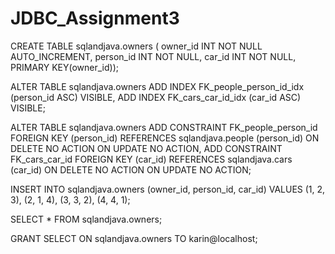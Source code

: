 # JDBC_Assignment3

CREATE TABLE sqlandjava.owners (
owner_id INT NOT NULL AUTO_INCREMENT,
person_id INT NOT NULL,
car_id INT NOT NULL,
PRIMARY KEY(owner_id));

ALTER TABLE sqlandjava.owners 
ADD INDEX FK_people_person_id_idx (person_id ASC) VISIBLE,
ADD INDEX FK_cars_car_id_idx (car_id ASC) VISIBLE;

ALTER TABLE sqlandjava.owners 
ADD CONSTRAINT FK_people_person_id
  FOREIGN KEY (person_id)
  REFERENCES sqlandjava.people (person_id)
  ON DELETE NO ACTION
  ON UPDATE NO ACTION,
ADD CONSTRAINT FK_cars_car_id
  FOREIGN KEY (car_id)
  REFERENCES sqlandjava.cars (car_id)
  ON DELETE NO ACTION
  ON UPDATE NO ACTION;

INSERT INTO sqlandjava.owners (owner_id, person_id, car_id)
VALUES (1, 2, 3),
(2, 1, 4),
(3, 3, 2),
(4, 4, 1);

SELECT * FROM sqlandjava.owners;

GRANT SELECT ON sqlandjava.owners TO karin@localhost;
